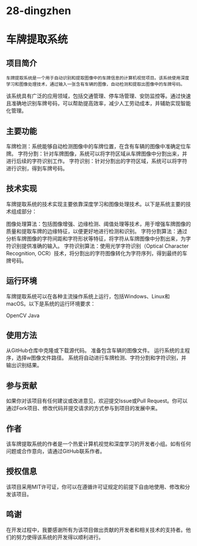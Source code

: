 # 28-dingzhen
# 车牌提取系统
## 项目简介
    车牌提取系统是一个用于自动识别和提取图像中的车牌信息的计算机视觉项目。该系统使用深度学习和图像处理技术，通过输入一张含有车辆的图像，自动检测和提取出图像中的车牌号码。

该系统具有广泛的应用领域，包括交通管理、停车场管理、安防监控等。通过快速且准确地识别车牌号码，可以帮助提高效率，减少人工劳动成本，并辅助实现智能化管理。

## 主要功能
车牌检测：系统能够自动检测图像中的车牌位置，在含有车辆的图像中准确定位车牌。
字符分割：针对车牌图像，系统可以将字符区域从车牌图像中分割出来，并进行后续的字符识别工作。
字符识别：针对分割出的字符区域，系统可以将字符进行识别，得到车牌号码。
## 技术实现
车牌提取系统的技术实现主要依靠深度学习和图像处理技术。以下是系统主要的技术组成部分：

图像处理算法：包括图像增强、边缘检测、阈值处理等技术，用于增强车牌图像的质量和提取车牌的边缘特征，以便更好地进行检测和识别。
字符分割算法：通过分析车牌图像的字符间距和字符形状等特征，将字符从车牌图像中分割出来，为字符识别提供准确的输入。
字符识别算法：使用光学字符识别（Optical Character Recognition, OCR）技术，将分割出的字符图像转化为字符序列，得到最终的车牌号码。
## 运行环境
车牌提取系统可以在各种主流操作系统上运行，包括Windows、Linux和macOS。以下是系统的运行环境要求：

OpenCV
Java
## 使用方法
从GitHub仓库中克隆或下载源代码。
准备包含车辆的图像文件。
运行系统的主程序，选择w图像文件路径。
系统将自动进行车牌检测、字符分割和字符识别，并输出识别结果。
## 参与贡献
如果你对该项目有任何建议或改进意见，欢迎提交Issue或Pull Request。你可以通过Fork项目、修改代码并提交请求的方式参与到项目的发展中来。

## 作者
该车牌提取系统的作者是一个热爱计算机视觉和深度学习的开发者小组。如有任何问题或合作意向，请通过GitHub联系作者。

## 授权信息
该项目采用MIT许可证，你可以在遵循许可证规定的前提下自由地使用、修改和分发该项目。

## 鸣谢
在开发过程中，我要感谢所有为该项目做出贡献的开发者和相关技术的支持者。他们的努力使得该系统的开发得以顺利进行。
